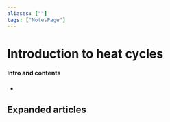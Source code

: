 ```yaml
---
aliases: [""]
tags: ["NotesPage"]
---
```


# Introduction to heat cycles

#### Intro and contents
- 


## Expanded articles
